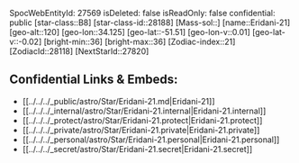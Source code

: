 ﻿---
location: [-51.51,-34.125,120]
type: Star
tags:
- astro/Star

---
SpocWebEntityId: 27569
isDeleted: false
isReadOnly: false
confidential: public
[star-class::B8]
[star-class-id::28188]
[Mass-sol::]
[name::Eridani-21]
[geo-alt::120]
[geo-lon::34.125]
[geo-lat::-51.51]
[geo-lon-v::0.01]
[geo-lat-v::-0.02]
[bright-min::36]
[bright-max::36]
[Zodiac-index::21]
[ZodiacId::28118]
[NextStarId::27820]



## Confidential Links & Embeds: 
- [[../../../_public/astro/Star/Eridani-21.md|Eridani-21]] 
- [[../../../_internal/astro/Star/Eridani-21.internal|Eridani-21.internal]] 
- [[../../../_protect/astro/Star/Eridani-21.protect|Eridani-21.protect]] 
- [[../../../_private/astro/Star/Eridani-21.private|Eridani-21.private]] 
- [[../../../_personal/astro/Star/Eridani-21.personal|Eridani-21.personal]] 
- [[../../../_secret/astro/Star/Eridani-21.secret|Eridani-21.secret]]


